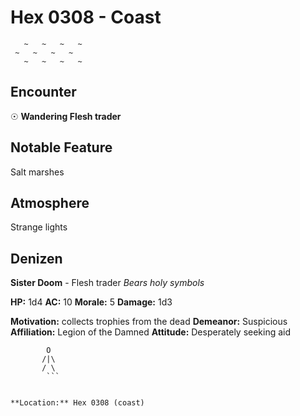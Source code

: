 # Hex 0308 - Coast
```
   ~   ~   ~   ~
 ~   ~   ~   ~
   ~   ~   ~   ~
```

## Encounter

☉ **Wandering Flesh trader**

## Notable Feature

Salt marshes

## Atmosphere

Strange lights

## Denizen

**Sister Doom** - Flesh trader
*Bears holy symbols*

**HP:** 1d4 **AC:** 10 **Morale:** 5
**Damage:** 1d3

**Motivation:** collects trophies from the dead
**Demeanor:** Suspicious
**Affiliation:** Legion of the Damned
**Attitude:** Desperately seeking aid

```
        O
       /|\
       / \
        ```


**Location:** Hex 0308 (coast)
